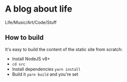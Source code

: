 # A blog about life
Life/Music/Art/Code/Stuff

## How to build
It's easy to build the content of the static site from scratch:

* Install NodeJS v8+
* `cd src`
* Install dependencies `yarn install`
* Build it `yarn build` and you're set
